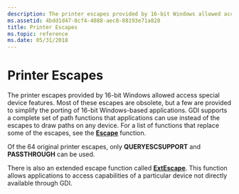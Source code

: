 ```yaml
---
description: The printer escapes provided by 16-bit Windows allowed access special device features.
ms.assetid: 4bdd1d47-8cf4-4088-aec8-88193e71a828
title: Printer Escapes
ms.topic: reference
ms.date: 05/31/2018
---
```


# Printer Escapes

The printer escapes provided by 16-bit Windows allowed access special device features. Most of these escapes are obsolete, but a few are provided to simplify the porting of 16-bit Windows-based applications. GDI supports a complete set of path functions that applications can use instead of the escapes to draw paths on any device. For a list of functions that replace some of the escapes, see the [**Escape**](/windows/desktop/api/Wingdi/nf-wingdi-escape) function.

Of the 64 original printer escapes, only **QUERYESCSUPPORT** and **PASSTHROUGH** can be used.

There is also an extended escape function called [**ExtEscape**](/windows/desktop/api/Wingdi/nf-wingdi-extescape). This function allows applications to access capabilities of a particular device not directly available through GDI.

 

 



